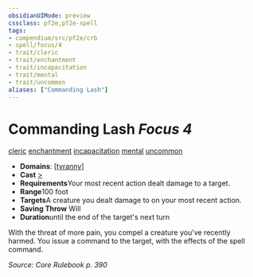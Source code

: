 ```yaml
---
obsidianUIMode: preview
cssclass: pf2e,pf2e-spell
tags:
- compendium/src/pf2e/crb
- spell/focus/4
- trait/cleric
- trait/enchantment
- trait/incapacitation
- trait/mental
- trait/uncommon
aliases: ["Commanding Lash"]
---
```

# Commanding Lash *Focus 4*   
[cleric](/rules/traits/cleric.md)  [enchantment](/rules/traits/enchantment.md)  [incapacitation](/rules/traits/incapacitation.md)  [mental](/rules/traits/mental.md)  [uncommon](/rules/traits/uncommon.md)  

- **Domains**: [[tyranny](/compendium/setting/domains.md#Tyranny)]
- **Cast** [>](/rules/core-rulebook/chapter-9-playing-the-game.md#Actions "Single Action") 
- **Requirements**Your most recent action dealt damage to a target.
- **Range**100 foot
- **Targets**A creature you dealt damage to on your most recent action.
- **Saving Throw** Will
- **Duration**until the end of the target's next turn

With the threat of more pain, you compel a creature you've recently harmed. You issue a command to the target, with the effects of the spell command.

*Source: Core Rulebook p. 390*
